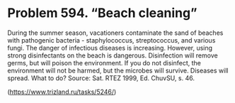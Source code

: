 # Problem 594. “Beach cleaning”

During the summer season, vacationers contaminate the sand of beaches with pathogenic bacteria - staphylococcus, streptococcus, and various fungi. The danger of infectious diseases is increasing. However, using strong disinfectants on the beach is dangerous. Disinfection will remove germs, but will poison the environment. If you do not disinfect, the environment will not be harmed, but the microbes will survive. Diseases will spread. What to do? Source: Sat. RTEZ 1999, Ed. ChuvSU, s. 46.

(https://www.trizland.ru/tasks/5246/)